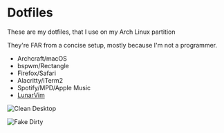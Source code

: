 # Dotfiles

These are my dotfiles, that I use on my Arch Linux partition

They're FAR from a concise setup, mostly because I'm not a programmer.

* Archcraft/macOS
* bspwm/Rectangle
* Firefox/Safari
* Alacritty/iTerm2
* Spotify/MPD/Apple Music
* [LunarVim](https://www.lunarvim.org/)

![Clean Desktop](https://i.imgur.com/XjBdcUy.png)

![Fake Dirty](https://i.imgur.com/1ezoTIX.png)
